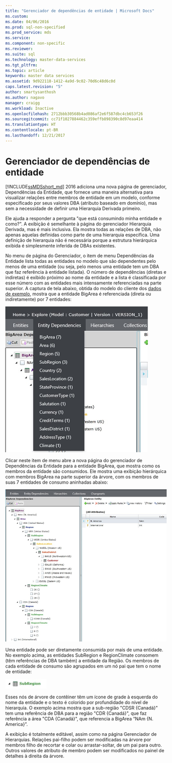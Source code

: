 ```yaml
---
title: "Gerenciador de dependências de entidade | Microsoft Docs"
ms.custom: 
ms.date: 04/06/2016
ms.prod: sql-non-specified
ms.prod_service: mds
ms.service: 
ms.component: non-specific
ms.reviewer: 
ms.suite: sql
ms.technology: master-data-services
ms.tgt_pltfrm: 
ms.topic: article
keywords: master data services
ms.assetid: 9d922118-1412-4a9d-9c02-70d6c48d6c0d
caps.latest.revision: "5"
author: smartysanthosh
ms.author: nagavo
manager: craigg
ms.workload: Inactive
ms.openlocfilehash: 2712bbb30568b4ad086af2e6f587dbc4cb653f26
ms.sourcegitcommit: cc71f1027884462c359effb898390c8d97eaa414
ms.translationtype: HT
ms.contentlocale: pt-BR
ms.lasthandoff: 12/21/2017
---
```

# <a name="entity-dependencies-explorer"></a>Gerenciador de dependências de entidade
  
[!INCLUDE[ssMDSshort_md](../includes/ssmdsshort-md.md)] 2016 adiciona uma nova página de gerenciador, Dependências da Entidade, que fornece uma maneira alternativa para visualizar relações entre membros de entidade em um modelo, conforme especificado por seus valores DBA (atributo baseado em domínio), mas sem a necessidade de definir uma Hierarquia Derivada primeiro.   
  
Ele ajuda a responder a pergunta "que está consumindo minha entidade e como?". A exibição é semelhante à página do gerenciador Hierarquia Derivada, mas é mais inclusiva. Ela mostra todas as relações de DBA, não apenas aquelas definidas como parte de uma hierarquia específica. Uma definição de hierarquia não é necessária porque a estrutura hierárquica exibida é simplesmente inferida de DBAs existentes.  
  
No menu de página do Gerenciador, o item de menu Dependências da Entidade lista todas as entidades no modelo que são dependentes pelo menos de uma entidade (ou seja, pelo menos uma entidade tem um DBA que faz referência à entidade listada). O número de dependências (diretas e indiretas) é exibido próximo ao nome da entidade e a lista é classificada por esse número com as entidades mais intensamente referenciadas na parte superior. A captura de tela abaixo, obtida do modelo do cliente dos [dados de exemplo](https://msdn.microsoft.com/library/master-data-services-sample.aspx), mostra que a entidade BigArea é referenciada (direta ou indiretamente) por 7 entidades:  
  
![MDS_EntityDependencies_Menu.jpg](../master-data-services/media/mds-entitydependencies-menu-jpg.jpg)  
    
Clicar neste item de menu abre a nova página do gerenciador de Dependências da Entidade para a entidade BigArea, que mostra como os membros da entidade são consumidos. Ele mostra uma exibição hierárquica com membros BigArea na parte superior da árvore, com os membros de suas 7 entidades de consumo aninhadas abaixo:  
  
![MDS_EntityDependencies_Tree.jpg](../master-data-services/media/mds-entitydependencies-tree-jpg.jpg)  
    
Uma entidade pode ser diretamente consumida por mais de uma entidade. No exemplo acima, as entidades SubRegion e RegionClimate consomem (têm referências de DBA também) a entidade da Região. Os membros de cada entidade de consumo são agrupados em um nó pai que tem o nome de entidade:   
  
![MDS_EntityDependencies_Entity_Node.jpg](../master-data-services/media/mds-entitydependencies-entity-node-jpg.jpg)  
  
Esses nós de árvore de contêiner têm um ícone de grade à esquerda do nome da entidade e o texto é colorido por profundidade do nível de hierarquia. O exemplo acima mostra que a sub-região "CDSR {Canadá}" tem uma referência de DBA para a região "CDR {Canadá}", que faz referência a área "CDA {Canadá}", que referencia a BigArea “NAm {N. America}”.  
  
A exibição é totalmente editável, assim como na página Gerenciador de Hierarquias. Relações pai-filho podem ser modificadas na árvore por membros filho de recortar e colar ou arrastar-soltar, de um pai para outro. Outros valores de atributo de membro podem ser modificados no painel de detalhes à direita da árvore.   
  
  
  
  

